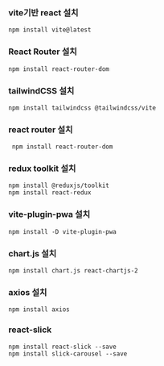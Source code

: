 ### vite기반 react 설치

```
npm install vite@latest
```

### React Router 설치

```
npm install react-router-dom
```

### tailwindCSS 설치

```
npm install tailwindcss @tailwindcss/vite
```

### react router 설치

```
 npm install react-router-dom
```

### redux toolkit 설치

```
npm install @reduxjs/toolkit
npm install react-redux
```

### vite-plugin-pwa 설치

```
npm install -D vite-plugin-pwa
```

### chart.js 설치

```
npm install chart.js react-chartjs-2
```

### axios 설치

```
npm install axios
```

### react-slick

```
npm install react-slick --save
npm install slick-carousel --save
```
